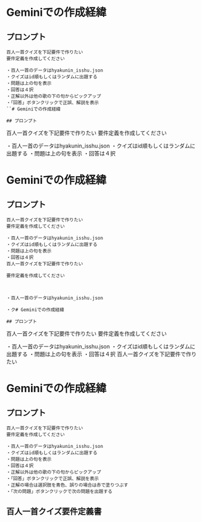 # Geminiでの作成経緯

## プロンプト

```
百人一首クイズを下記要件で作りたい
要件定義を作成してください

・百人一首のデータはhyakunin_isshu.json
・クイズはid順もしくはランダムに出題する
・問題は上の句を表示
・回答は４択
・正解以外は他の歌の下の句からピックアップ
・「回答」ボタンクリックで正誤、解説を表示
``# Geminiでの作成経緯

## プロンプト

```
百人一首クイズを下記要件で作りたい
要件定義を作成してください

・百人一首のデータはhyakunin_isshu.json
・クイズはid順もしくはランダムに出題する
・問題は上の句を表示
・回答は４択
# Geminiでの作成経緯

## プロンプト

```
百人一首クイズを下記要件で作りたい
要件定義を作成してください

・百人一首のデータはhyakunin_isshu.json
・クイズはid順もしくはランダムに出題する
・問題は上の句を表示
・回答は４択
百人一首クイズを下記要件で作りたい

要件定義を作成してください



・百人一首のデータはhyakunin_isshu.json

・ク# Geminiでの作成経緯

## プロンプト

```
百人一首クイズを下記要件で作りたい
要件定義を作成してください

・百人一首のデータはhyakunin_isshu.json
・クイズはid順もしくはランダムに出題する
・問題は上の句を表示
・回答は４択
百人一首クイズを下記要件で作りたい
# Geminiでの作成経緯

## プロンプト

```
百人一首クイズを下記要件で作りたい
要件定義を作成してください

・百人一首のデータはhyakunin_isshu.json
・クイズはid順もしくはランダムに出題する
・問題は上の句を表示
・回答は４択
・正解以外は他の歌の下の句からピックアップ
・「回答」ボタンクリックで正誤、解説を表示
・正解の場合は選択肢を青色、誤りの場合は赤で塗りつぶす
・「次の問題」ボタンクリックで次の問題を出題する
```

## 百人一首クイズ要件定義書

